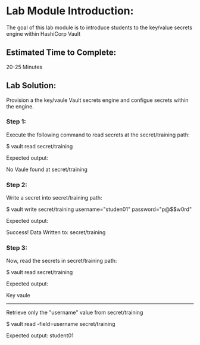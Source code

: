 # Lab Module Introduction:

The goal of this lab module is to introduce students to the key/value secrets engine within HashiCorp Vault

## Estimated Time to Complete:

20-25 Minutes

## Lab Solution:

Provision a the key/vaule Vault secrets engine and configue secrets within the engine.

### Step 1:

Execute the following command to read secrets at the secret/training path:

$ vault read secret/training

Expected output:

No Vaule found at secret/training

### Step 2:

Write a secret into secret/training path:

$ vault write secret/training username="studen01" password="p@$$w0rd"

Expected output:

Success! Data Written to: secret/training

### Step 3:

Now, read the secrets in secret/training path:

$ vault read secret/training

Expected output:

Key                  vaule
---                  ---

Retrieve only the "username" value from secret/training

$ vault read -field=username secret/training

Expected output:
student01

